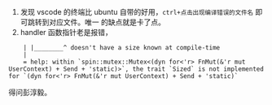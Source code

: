 1. 发现 vscode 的终端比 ubuntu 自带的好用，`ctrl+点击出现编译错误的文件名` 即可跳转到对应文件。唯一
   的缺点就是卡了点。
2. handler 函数指针老是报错，

```
    | |________^ doesn't have a size known at compile-time
    |
    = help: within `spin::mutex::Mutex<(dyn for<'r> FnMut(&'r mut UserContext) + Send + 'static)>`, the trait `Sized` is not implemented for `(dyn for<'r> FnMut(&'r mut UserContext) + Send + 'static)`
```

得问彭淳毅。
